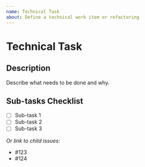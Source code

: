 ```yaml
---
name: Technical Task
about: Define a technical work item or refactoring
---
```


# Technical Task

## Description
Describe what needs to be done and why.

## Sub-tasks Checklist
- [ ] Sub-task 1
- [ ] Sub-task 2
- [ ] Sub-task 3

_Or link to child issues:_  
- #123  
- #124  